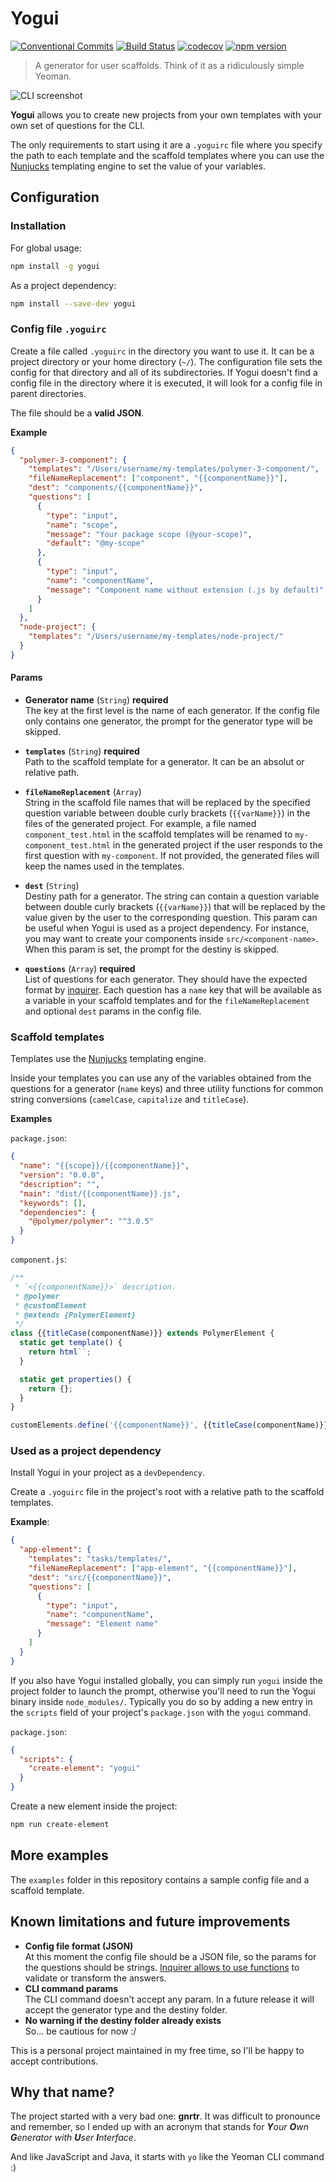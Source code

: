 # Yogui

[![Conventional Commits](https://img.shields.io/badge/Conventional%20Commits-1.0.0-yellow.svg)](https://conventionalcommits.org)
[![Build Status](https://img.shields.io/travis/kcmr/yogui/master.svg)](https://travis-ci.org/kcmr/yogui) 
[![codecov](https://codecov.io/gh/kcmr/yogui/branch/master/graph/badge.svg)](https://codecov.io/gh/kcmr/yogui)
[![npm version](https://badge.fury.io/js/yogui.svg)](https://badge.fury.io/js/yogui)

> A generator for user scaffolds. Think of it as a ridiculously simple Yeoman.

![CLI screenshot](https://raw.githubusercontent.com/kcmr/yogui/master/docs/yogui.gif)

**Yogui** allows you to create new projects from your own templates with your own set of questions for the CLI. 

The only requirements to start using it are a `.yoguirc` file where you specify the path to each template and the scaffold templates where you can use the [Nunjucks](https://mozilla.github.io/nunjucks/) templating engine to set the value of your variables.

## Configuration

### Installation

For global usage:

```sh
npm install -g yogui
```

As a project dependency:

```sh
npm install --save-dev yogui
```

### Config file `.yoguirc`

Create a file called `.yoguirc` in the directory you want to use it. It can be a project directory or your home directory (`~/`). The configuration file sets the config for that directory and all of its subdirectories. If Yogui doesn't find a config file in the directory where it is executed, it will look for a config file in parent directories.

The file should be a **valid JSON**.

**Example**

```json
{
  "polymer-3-component": {
    "templates": "/Users/username/my-templates/polymer-3-component/",
    "fileNameReplacement": ["component", "{{componentName}}"],
    "dest": "components/{{componentName}}",
    "questions": [
      {
        "type": "input",
        "name": "scope",
        "message": "Your package scope (@your-scope)",
        "default": "@my-scope"
      },
      {
        "type": "input",
        "name": "componentName",
        "message": "Component name without extension (.js by default)"
      }
    ]
  },
  "node-project": {
    "templates": "/Users/username/my-templates/node-project/"
  }
}
```

#### Params

- **Generator name** (`String`) **required**   
The key at the first level is the name of each generator. If the config file only contains one generator, the prompt for the generator type will be skipped.

- **`templates`** (`String`) **required**   
Path to the scaffold template for a generator. It can be an absolut or relative path.

- **`fileNameReplacement`** (`Array`)    
String in the scaffold file names that will be replaced by the specified question variable between double curly brackets (`{{varName}}`) in the files of the generated project. For example, a file named `component_test.html` in the scaffold templates will be renamed to `my-component_test.html` in the generated project if the user responds to the first question with `my-component`. If not provided, the generated files will keep the names used in the templates.

- **`dest`** (`String`)   
Destiny path for a generator. The string can contain a question variable between double curly brackets (`{{varName}}`) that will be replaced by the value given by the user to the corresponding question. This param can be useful when Yogui is used as a project dependency. For instance, you may want to create your components inside `src/<component-name>`. When this param is set, the prompt for the destiny is skipped.

- **`questions`** (`Array`) **required**   
List of questions for each generator. They should have the expected format by [inquirer](https://github.com/SBoudrias/Inquirer.js). Each question has a `name` key that will be available as a variable in your scaffold templates and for the `fileNameReplacement` and optional `dest` params in the config file.


### Scaffold templates

Templates use the [Nunjucks](https://mozilla.github.io/nunjucks/) templating engine. 

Inside your templates you can use any of the variables obtained from the questions for a generator (`name` keys) and three utility functions for common string conversions (`camelCase`, `capitalize` and `titleCase`).

**Examples**

`package.json`:

```json
{
  "name": "{{scope}}/{{componentName}}",
  "version": "0.0.0",
  "description": "",
  "main": "dist/{{componentName}}.js",
  "keywords": [],
  "dependencies": {
    "@polymer/polymer": "^3.0.5"
  }
}
```

`component.js`:

```js
/**
 * `<{{componentName}}>` description.
 * @polymer
 * @customElement
 * @extends {PolymerElement}
 */
class {{titleCase(componentName)}} extends PolymerElement {
  static get template() {
    return html``;
  }

  static get properties() {
    return {};
  }
}

customElements.define('{{componentName}}', {{titleCase(componentName)}});
```

### Used as a project dependency

Install Yogui in your project as a `devDependency`.

Create a `.yoguirc` file in the project's root with a relative path to the scaffold templates.

**Example**:

```json
{
  "app-element": {
    "templates": "tasks/templates/",
    "fileNameReplacement": ["app-element", "{{componentName}}"],
    "dest": "src/{{componentName}}",
    "questions": [
      {
        "type": "input",
        "name": "componentName",
        "message": "Element name"
      }
    ]
  }
}
```

If you also have Yogui installed globally, you can simply run `yogui` inside the project folder to launch the prompt, otherwise you'll need to run the Yogui binary inside `node_modules/`. Typically you do so by adding a new entry in the `scripts` field of your project's `package.json` with the `yogui` command.

`package.json`:

```json
{
  "scripts": {
    "create-element": "yogui"
  }
}
```

Create a new element inside the project:

```sh
npm run create-element
```

## More examples

The `examples` folder in this repository contains a sample config file and a scaffold template.

## Known limitations and future improvements

- **Config file format (JSON)**   
At this moment the config file should be a JSON file, so the params for the questions should be strings. [Inquirer allows to use functions](https://github.com/SBoudrias/Inquirer.js#questions) to validate or transform the answers.
- **CLI command params**   
The CLI command doesn't accept any param. In a future release it will accept the generator type and the destiny folder.
- **No warning if the destiny folder already exists**   
So... be cautious for now :/

This is a personal project maintained in my free time, so I'll be happy to accept contributions.

## Why that name?

The project started with a very bad one: **gnrtr**. It was difficult to pronounce and remember, so I ended up with an acronym that stands for ***Y**our **O**wn **G**enerator with **U**ser **I**nterface*.

And like JavaScript and Java, it starts with `yo` like the Yeoman CLI command :)
